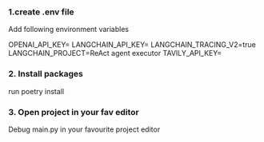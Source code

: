 ### 1.create .env file 
Add following environment variables

OPENAI_API_KEY=
LANGCHAIN_API_KEY=
LANGCHAIN_TRACING_V2=true
LANGCHAIN_PROJECT=ReAct agent executor
TAVILY_API_KEY=

### 2. Install packages

run poetry install 

### 3. Open project in your fav editor

Debug main.py in your favourite project editor